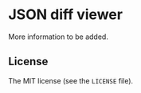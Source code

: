 # JSON diff viewer

More information to be added.

## License

The MIT license (see the `LICENSE` file).
